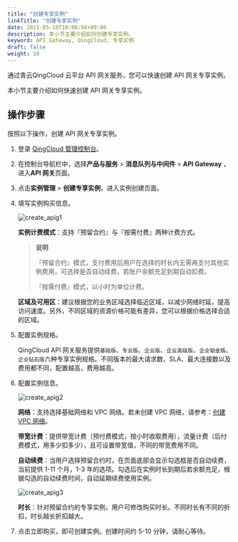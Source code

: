 ```yaml
---
title: "创建专享实例"
linkTitle: "创建专享实例"
date: 2021-05-18T10:08:56+09:00
description: 本小节主要介绍如何创建专享实例。 
keyword: API_Gateway, QingCloud, 专享实例
draft: false
weight: 10
---
```


通过青云QingCloud 云平台 API 网关服务，您可以快速创建 API 网关专享实例。

本小节主要介绍如何快速创建 API 网关专享实例。



## 操作步骤

按照以下操作，创建 API 网关专享实例。

1. 登录 [QingCloud 管理控制台](https://console.qingcloud.com/login)。

2. 在控制台导航栏中，选择**产品与服务** > **消息队列与中间件** > **API Gateway** ，进入**API 网关**页面。

3. 点击**实例管理** > **创建专享实例**，进入实例创建页面。

4. 填写实例购买信息。

   ![create_apig1](../_images/create_apig1.png)

   **实例计费模式**：支持『预留合约』与『按需付费』两种计费方式。

   > **说明**
   >
   > 『预留合约』模式，支付费用后用户在选择的时长内无需再支付其他实例费用，可选择是否自动续费，若账户余额充足到期自动扣费。
   >
   > 『按需付费』模式，以小时为单位计费。

   **区域及可用区**：建议根据您的业务区域选择临近区域，以减少网络时延，提高访问速度。另外，不同区域的资源价格可能有差异，您可以根据价格选择合适的区域。

5. 配置实例规格。

   QingCloud API 网关服务提供`基础版`、`专业版`、`企业版`、`企业高级版`、`企业铂金版`、`企业钻石版`六种专享实例规格。不同版本的最大请求数、SLA、最大连接数以及费用都不同，配置越高，费用越高。

6. 配置实例信息。

   ![create_apig2](../_images/create_apig2.png)

   **网络**：支持选择基础网络和 VPC 网络。若未创建 VPC 网络，请参考：[创建 VPC 网络](/../../../../network/vpc/manual/vpcnet/10_create_vpc/)。

   **带宽计费**：提供带宽计费（预付费模式，按小时收取费用），流量计费（后付费模式，用多少扣多少），且可设置带宽值，不同的带宽费用不同。

   **自动续费**：当用户选择预留合约时，在页面底部会显示勾选框是否自动续费，当前提供 1-11 个月，1-3 年的选项。勾选后在实例时长到期后若余额充足，根据勾选的自动续费时间，自动延期续费使用实例。

   ![create_apig3](../_images/create_apig3.png)	

   **时长**：针对预留合约的专享实例，用户可修改购买时长。不同时长有不同的折扣，时长越长折扣越大。

7. 点击立即购买，即可创建实例。创建时间约 5-10 分钟，请耐心等待。

   
